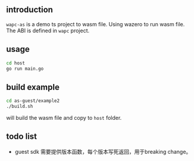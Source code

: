## introduction
`wapc-as` is a demo ts project to wasm file. Using wazero to run wasm file.
The ABI is defined in `wapc` project.

## usage
```sh
cd host
go run main.go
```

## build example
```sh
cd as-guest/example2
./build.sh
```
will build the wasm file and copy to `host` folder.

## todo list
- guest sdk 需要提供版本函数，每个版本写死返回，用于breaking change。